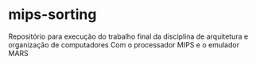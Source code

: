 # mips-sorting
Repositório para execução do trabalho final da disciplina de arquitetura e organização de computadores
Com o processador MIPS e o emulador MARS
